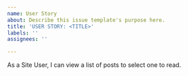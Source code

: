 ```yaml
---
name: User Story
about: Describe this issue template's purpose here.
title: 'USER STORY: <TITLE>'
labels: ''
assignees: ''

---
```


As a Site User, I can view a list of posts to select one to read.
